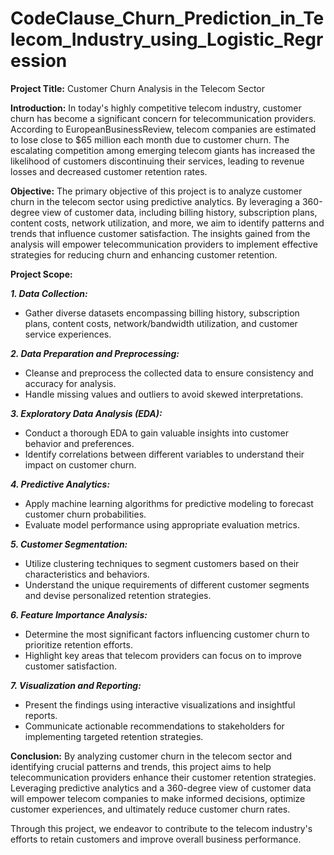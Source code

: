 # CodeClause_Churn_Prediction_in_Telecom_Industry_using_Logistic_Regression
**Project Title:** Customer Churn Analysis in the Telecom Sector

**Introduction:**
In today's highly competitive telecom industry, customer churn has become a significant concern for telecommunication providers. According to EuropeanBusinessReview, telecom companies are estimated to lose close to $65 million each month due to customer churn. The escalating competition among emerging telecom giants has increased the likelihood of customers discontinuing their services, leading to revenue losses and decreased customer retention rates.

**Objective:**
The primary objective of this project is to analyze customer churn in the telecom sector using predictive analytics. By leveraging a 360-degree view of customer data, including billing history, subscription plans, content costs, network utilization, and more, we aim to identify patterns and trends that influence customer satisfaction. The insights gained from the analysis will empower telecommunication providers to implement effective strategies for reducing churn and enhancing customer retention.

**Project Scope:**

_**1. Data Collection:**_
   - Gather diverse datasets encompassing billing history, subscription plans, content costs, network/bandwidth utilization, and customer service experiences.

_**2. Data Preparation and Preprocessing:**_
   - Cleanse and preprocess the collected data to ensure consistency and accuracy for analysis.
   - Handle missing values and outliers to avoid skewed interpretations.

_**3. Exploratory Data Analysis (EDA):**_
   - Conduct a thorough EDA to gain valuable insights into customer behavior and preferences.
   - Identify correlations between different variables to understand their impact on customer churn.

_**4. Predictive Analytics:**_
   - Apply machine learning algorithms for predictive modeling to forecast customer churn probabilities.
   - Evaluate model performance using appropriate evaluation metrics.

_**5. Customer Segmentation:**_
   - Utilize clustering techniques to segment customers based on their characteristics and behaviors.
   - Understand the unique requirements of different customer segments and devise personalized retention strategies.

_**6. Feature Importance Analysis:**_
   - Determine the most significant factors influencing customer churn to prioritize retention efforts.
   - Highlight key areas that telecom providers can focus on to improve customer satisfaction.

_**7. Visualization and Reporting:**_
   - Present the findings using interactive visualizations and insightful reports.
   - Communicate actionable recommendations to stakeholders for implementing targeted retention strategies.

**Conclusion:**
By analyzing customer churn in the telecom sector and identifying crucial patterns and trends, this project aims to help telecommunication providers enhance their customer retention strategies. Leveraging predictive analytics and a 360-degree view of customer data will empower telecom companies to make informed decisions, optimize customer experiences, and ultimately reduce customer churn rates.

Through this project, we endeavor to contribute to the telecom industry's efforts to retain customers and improve overall business performance.
